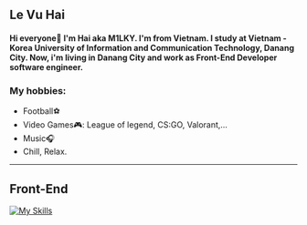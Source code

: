 ## Le Vu Hai

#### Hi everyone👋 I'm Hai aka M1LKY. I'm from Vietnam. I study at Vietnam - Korea University of Information and Communication Technology, Danang City. Now, i'm living in Danang City and work as Front-End Developer software engineer.<br>
### My hobbies:
  - Football⚽
  - Video Games🎮: League of legend, CS:GO, Valorant,...
  - Music🎧
  - Chill, Relax.<br>
_______________________________________________________________________________________________________________________________________________________________

## Front-End<br>
[![My Skills](https://skills.thijs.gg/icons?i=java,kotlin,nodejs,figma&theme=light)](https://skills.thijs.gg)
